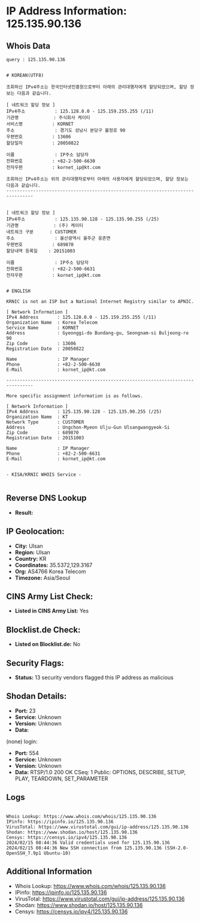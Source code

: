 # IP Address Information: 125.135.90.136

## Whois Data
```
query : 125.135.90.136


# KOREAN(UTF8)

조회하신 IPv4주소는 한국인터넷진흥원으로부터 아래의 관리대행자에게 할당되었으며, 할당 정보는 다음과 같습니다.

[ 네트워크 할당 정보 ]
IPv4주소           : 125.128.0.0 - 125.159.255.255 (/11)
기관명             : 주식회사 케이티
서비스명           : KORNET
주소               : 경기도 성남시 분당구 불정로 90
우편번호           : 13606
할당일자           : 20050822

이름               : IP주소 담당자
전화번호           : +82-2-500-6630
전자우편           : kornet_ip@kt.com

조회하신 IPv4주소는 위의 관리대행자로부터 아래의 사용자에게 할당되었으며, 할당 정보는 다음과 같습니다.
--------------------------------------------------------------------------------


[ 네트워크 할당 정보 ]
IPv4주소           : 125.135.90.128 - 125.135.90.255 (/25)
기관명             : (주) 케이티
네트워크 구분      : CUSTOMER
주소               : 울산광역시 울주군 웅촌면
우편번호           : 689870
할당내역 등록일    : 20151003

이름               : IP주소 담당자
전화번호           : +82-2-500-6631
전자우편           : kornet_ip@kt.com


# ENGLISH

KRNIC is not an ISP but a National Internet Registry similar to APNIC.

[ Network Information ]
IPv4 Address       : 125.128.0.0 - 125.159.255.255 (/11)
Organization Name  : Korea Telecom
Service Name       : KORNET
Address            : Gyeonggi-do Bundang-gu, Seongnam-si Buljeong-ro 90
Zip Code           : 13606
Registration Date  : 20050822

Name               : IP Manager
Phone              : +82-2-500-6630
E-Mail             : kornet_ip@kt.com

--------------------------------------------------------------------------------

More specific assignment information is as follows.

[ Network Information ]
IPv4 Address       : 125.135.90.128 - 125.135.90.255 (/25)
Organization Name  : KT
Network Type       : CUSTOMER
Address            : Ungchon-Myeon Ulju-Gun Ulsangwangyeok-Si
Zip Code           : 689870
Registration Date  : 20151003

Name               : IP Manager
Phone              : +82-2-500-6631
E-Mail             : kornet_ip@kt.com


- KISA/KRNIC WHOIS Service -


```
## Reverse DNS Lookup
- **Result:** 

## IP Geolocation:
- **City:** Ulsan
- **Region:** Ulsan
- **Country:** KR
- **Coordinates:** 35.5372,129.3167
- **Org:** AS4766 Korea Telecom
- **Timezone:** Asia/Seoul

## CINS Army List Check:
- **Listed in CINS Army List:** 
Yes

## Blocklist.de Check:
- **Listed on Blocklist.de:** 
No

## Security Flags:
- **Status:** 13 security vendors flagged this IP address as malicious

## Shodan Details:
- **Port:** 23
- **Service:** Unknown
- **Version:** Unknown
- **Data:** 
(none) login: 

- **Port:** 554
- **Service:** Unknown
- **Version:** Unknown
- **Data:** RTSP/1.0 200 OK
CSeq: 1
Public: OPTIONS, DESCRIBE, SETUP, PLAY, TEARDOWN, SET_PARAMETER



## Logs
```

Whois Lookup: https://www.whois.com/whois/125.135.90.136
IPinfo: https://ipinfo.io/125.135.90.136
VirusTotal: https://www.virustotal.com/gui/ip-address/125.135.90.136
Shodan: https://www.shodan.io/host/125.135.90.136
Censys: https://censys.io/ipv4/125.135.90.136
2024/02/15 08:44:36 Valid credentials used for 125.135.90.136
2024/02/15 08:44:36 New SSH connection from 125.135.90.136 (SSH-2.0-OpenSSH_7.9p1 Ubuntu-10)

```
## Additional Information
- Whois Lookup: https://www.whois.com/whois/125.135.90.136
- IPinfo: https://ipinfo.io/125.135.90.136
- VirusTotal: https://www.virustotal.com/gui/ip-address/125.135.90.136
- Shodan: https://www.shodan.io/host/125.135.90.136
- Censys: https://censys.io/ipv4/125.135.90.136

